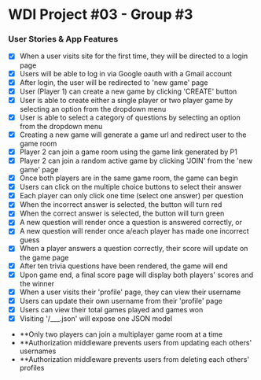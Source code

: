 # WDI Project #03 - Group #3

### User Stories & App Features

- [x] When a user visits site for the first time, they will be directed to a login page
- [x] Users will be able to log in via Google oauth with a Gmail account
- [x] After login, the user will be redirected to 'new game' page
- [x] User (Player 1) can create a new game by clicking 'CREATE' button
- [x] User is able to create either a single player or two player game by selecting an option from the dropdown menu
- [x] User is able to select a category of questions by selecting an option from the dropdown menu
- [x] Creating a new game will generate a game url and redirect user to the game room 
- [x] Player 2 can join a game room using the game link generated by P1
- [x] Player 2 can join a random active game by clicking 'JOIN' from the 'new game' page
- [x] Once both players are in the same game room, the game can begin
- [x] Users can click on the multiple choice buttons to select their answer
- [x] Each player can only click one time (select one answer) per question
- [x] When the incorrect answer is selected, the button will turn red
- [x] When the correct answer is selected, the button will turn green
- [x] A new question will render once a question is answered correctly, or 
- [x] A new question will render once a/each player has made one incorrect guess
- [x] When a player answers a question correctly, their score will update on the game page
- [x] After ten trivia questions have been rendered, the game will end
- [x] Upon game end, a final score page will display both players' scores and the winner
- [x] When a user visits their 'profile' page, they can view their username
- [x] Users can update their own username from their 'profile' page
- [x] Users can view their total games played and games won
- [x] Visiting '/___.json' will expose one JSON model
- **Only two players can join a multiplayer game room at a time
- **Authorization middleware prevents users from updating each others' usernames
- **Authorization middleware prevents users from deleting each others' profiles
